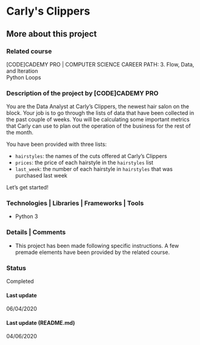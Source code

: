 # Carly's Clippers

## More about this project

### Related course
[CODE]CADEMY PRO | COMPUTER SCIENCE CAREER PATH: 3. Flow, Data, and Iteration  
Python Loops

### Description of the project by [CODE]CADEMY PRO
You are the Data Analyst at Carly’s Clippers, the newest hair salon on the block. Your job is to go through the lists of data that have been collected in the past couple of weeks. You will be calculating some important metrics that Carly can use to plan out the operation of the business for the rest of the month.

You have been provided with three lists:  
- `hairstyles`: the names of the cuts offered at Carly’s Clippers  
- `prices`: the price of each hairstyle in the `hairstyles` list  
- `last_week`: the number of each hairstyle in `hairstyles` that was purchased last week  

Let’s get started!

### Technologies | Libraries | Frameworks | Tools  
- Python 3

### Details | Comments
- This project has been made following specific instructions. A few premade elements have been provided by the related course.

### Status
Completed

#### Last update
06/04/2020

#### Last update (README.md)
04/06/2020
